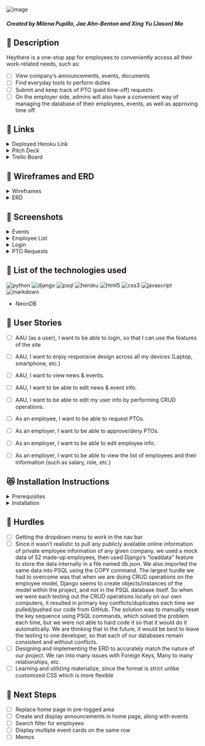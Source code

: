 ![image](https://github.com/milenap11/heythere/assets/152853230/1fa14153-d2ca-4805-8e37-b28516203e70)

##### Created by Milena Pupillo, Jae Ahn-Benton and Xing Yu (Jason) Ma

## :rocket: Description

Heythere is a one-stop app for employees to conveniently access all their work-related needs, such as:
- [ ] View company’s announcements, events, documents
- [ ] Find everyday tools to perform duties
- [ ] Submit and keep track of PTO (paid time-off) requests
- [ ] On the employer side, admins will also have a convenient way of managing the database of their employees, events, as well as approving time off.

## :link: Links

<details>
  <summary>Deployed Heroku Link</summary>
  <a href="https://heythere-hr-f3d27d8a0e61.herokuapp.com/accounts/login/?next=/events/t">Click here!</a>
</details>

<details>
  <summary>Pitch Deck</summary>
  <a href="https://docs.google.com/presentation/d/1DJTuaEqtoJIHZDqNDZy-GTZx_Lf87kJef81Mey55_6Q/edit#slide=id.g1efdf1f896f_0_925">Click here!</a>
</details>

<details>
  <summary>Trello Board</summary>
  <a href="https://trello.com/b/Zr227fGS/unit-3-project">Click here!</a>
</details>

## :pencil: Wireframes and ERD

<details>
  <summary>Wireframes</summary>
  <p align="center"><img src="https://github.com/milenap11/heythere/assets/152853230/70b58541-87d9-4202-94ea-bb3d822767e4" width="800"></p>
  <p align="center"><img src="https://github.com/milenap11/heythere/assets/152853230/5b44f732-6bf2-439a-a7c1-5b613436a1f5" width="800"></p>
  <p align="center"><img src="https://github.com/milenap11/heythere/assets/152853230/e5c06a49-0abf-42cb-b2fd-70ab970be431" width="800"></p>
  <p align="center"><img src="https://github.com/milenap11/heythere/assets/152853230/1768a90a-cd44-4a5b-ac50-458f599b6cda" width="800"></p>
  <p align="center"><img src="https://github.com/milenap11/heythere/assets/152853230/125c8b45-98d9-4938-b918-21290147505f" width="800"></p>
  <p align="center"><img src="https://github.com/milenap11/heythere/assets/152853230/390663f6-b1ef-4c60-b0b3-d930cfdbc5e2" width="800"></p>
  <p align="center"><img src="https://github.com/milenap11/heythere/assets/152853230/4f409c8c-6f31-42fb-a10a-599639fce05d" width="800"></p>
</details>

<details>
  <summary>ERD</summary>
  <p align="center"><img src="https://github.com/milenap11/heythere/assets/152853230/776cd032-e35d-46c1-a748-fa945882eaf4" width="800"></p>
</details>

## :art: Screenshots

<details>
  <summary>Events</summary>
  <p align="center"><img src="https://github.com/milenap11/heythere/assets/152853230/068d40bb-33dc-4953-9d05-1437f7437325" width="800"></p>
  <p align="center"><img src="https://github.com/milenap11/heythere/assets/152853230/8ec0de60-2d29-4fd9-abde-1b67da1e40e9" width="800"></p>
  <p align="center"><img src="https://github.com/milenap11/heythere/assets/152853230/f94c4fd5-e880-4f27-a89e-3d3a98c76894" width="800"></p>
  <p align="center"><img src="https://github.com/milenap11/heythere/assets/152853230/b4946e86-124f-4adf-b484-635dfc6fab85" width="800"></p>
  <p align="center"><img src="https://github.com/milenap11/heythere/assets/152853230/dd902417-4e17-410b-8d48-894970f941b4" width="800"></p>
  <p align="center"><img src="https://github.com/milenap11/heythere/assets/152853230/2bee37aa-aa5b-456a-b9b6-6c0af0968d8e" width="800"></p>
  <p align="center">Users can add events by clicking the Add Event button</p>
</details>

<details>
  <summary>Employee List</summary>
  <p align="center"><img src="https://github.com/milenap11/heythere/assets/152853230/62d81fb7-dc17-4f5d-941b-1bc1f9c1405c" width="800"></p>
  <p align="center"><img src="https://github.com/milenap11/heythere/assets/152853230/337197d2-c6bd-4a51-b9be-f1d15a2c561d" width="800"></p>
  <p align="center"><img src="https://github.com/milenap11/heythere/assets/152853230/2315f394-15f9-46e8-b795-5489f8594927" width="800"></p>
  <p align="center"><img src="https://github.com/milenap11/heythere/assets/152853230/f61d586e-60de-428a-8607-5f842caa5e9a" width="800"></p>
  <p align="center"><img src="https://github.com/milenap11/heythere/assets/152853230/e214286d-0cef-44e6-aa1f-8e0ebfe6e967" width="800"></p>
</details>

<details>
  <summary>Login</summary>
  <p align="center"><img src="https://github.com/milenap11/heythere/assets/152853230/9ef1fdb8-8534-4830-9902-49574a943e83" width="800"></p>
  <p align="center"><img src="https://github.com/milenap11/heythere/assets/152853230/4a5d9f75-1436-4b17-acd8-c0d8cc9fbfde" width="800"></p>
  <p align="center"><img src="https://github.com/milenap11/heythere/assets/152853230/32f1f0b9-943b-4b7f-8fe4-0e881ebf44e9" width="800"></p>
  <p align="center"><img src="https://github.com/milenap11/heythere/assets/152853230/77f0fe90-bd11-4332-a2df-72dc2bbd055c" width="800"></p>
</details>

<details>
  <summary>PTO Requests</summary>
  <p align="center"><img src="https://github.com/milenap11/heythere/assets/152853230/47a0c121-51c1-4c33-9aa5-6c1e9f15b5b6" width="800"></p>
  <p align="center"><img src="https://github.com/milenap11/heythere/assets/152853230/e2bdd90c-2900-4f25-bddc-db4b305613d1" width="800"></p>
  <p align="center"><img src="https://github.com/milenap11/heythere/assets/152853230/177cdf15-7070-4b61-99c3-c91dd95bf138" width="800"></p>
  <p align="center"><img src="https://github.com/milenap11/heythere/assets/152853230/9245ab83-2fec-4916-9160-991672a8ba90" width="800"></p>
</details>

## :robot: List of the technologies used
![python](https://img.shields.io/badge/Python-3776AB?style=for-the-badge&logo=python&logoColor=white)
![django](https://img.shields.io/badge/Django-092E20?style=for-the-badge&logo=django&logoColor=white)
![psql](https://img.shields.io/badge/PostgreSQL-316192?style=for-the-badge&logo=postgresql&logoColor=white)
![heroku](https://img.shields.io/badge/Heroku-430098?style=for-the-badge&logo=heroku&logoColor=white)
![html5](https://img.shields.io/badge/HTML5-E34F26?style=for-the-badge&logo=html5&logoColor=white)
![css3](https://img.shields.io/badge/CSS3-1572B6?style=for-the-badge&logo=css3&logoColor=white)
![javascript](https://img.shields.io/badge/JavaScript-323330?style=for-the-badge&logo=javascript&logoColor=F7DF1E)
![markdown](https://img.shields.io/badge/Markdown-000000?style=for-the-badge&logo=markdown&logoColor=white)
- NeonDB

## :100: User Stories
- [ ] AAU (as a user), I want to be able to login, so that I can use the features of the site
- [ ] AAU, I want to enjoy responsive design across all my devices (Laptop, smartphone, etc.)
- [ ] AAU, I want to view news & events.
- [ ] AAU, I want to be able to edit news & event info.
- [ ] AAU, I want to be able to edit my user info by performing CRUD operations.
- [ ] As an employee, I want to be able to request PTOs.
- [ ] As an employer, I want to be able to approve/deny PTOs.
- [ ] As an employer, I want to be able to edit employee info.
- [ ] As an employer, I want to be able to view the list of employees and their information (such as salary, role, etc.)


## :heart_eyes_cat: Installation Instructions

<details>
  <summary>Prerequisites</summary>
  <p>Your employee data should be on an Excel spreadsheet, ready to be imported into a CSV file. Please ensure that each employee’s information should be spread out across a row, with their information in this order:</p>
  <p>1.	Employee ID</p>
  <p>2.	Employee name (First Name Last Name) - no commas or special characters in between</p>
  <p>3.	Department the employee belongs in</p>
  <p>4.	Employee’s position</p>
  <p>5.	Employee’s salary (only type in the number itself, no dollar signs or commas)</p>
  <p>6.	Employee’s birthdate (in YYYY-MM-DD format)</p>
  <p>7.	Employee’s manager’s ID (This ID should match the above employee ID of the manager)</p>
  <p>8.	Blank field (representing each employee’s User ID, to be filled out automatically by the application later, as employees make their accounts)</p>
  <p>9.	Employee’s email address</p>
</details>

<details>
  <summary>Installation</summary>
  <p>1.	Download PostgreSQL from https://postgresapp.com/downloads.html</p>
  <p>2.	Choose your OS and download, then move the newly downloaded application to the Applications folder.</p>
  <p>3.	Click “Initialize” to create a new server.</p>
  <p>4.	To start the server, click “start”.</p>
  <p>5.	Open your terminal and type: createdb <your desired database name></p>
  <p>6.	Type: psql</p>
  <p>7.	Type: \c <your newly created database name></p>
  <p>8.	Create the employee table:
  <p>CREATE TABLE main_app_employee \(</p>
  <p>Id SERIAL PRIMARY KEY</p>
  <p>employee_name VARCHAR(100),</p>
  <p>Department VARCHAR(100),</p>
  <p>Position VARCHAR(100),</p>
  <p>Salary DECIMAL(9, 2),</p>
  <p>Birthdate DATE,</p>
  <p>manager_id INTEGER,</p>
  <p>user_id SET DEFAULT NULL,</p>
  <p>employee_email VARCHAR(255);</p>
  <p>9.	Type: \copy main_app_employee FROM ‘/<path to your CSV file>/<your CSV file name>.csv’ WITH (FORMAT csv);</p>
  <p>10.	Go to neon.tech and make a new account. Alternatively, you may log in with an existing Google or GitHub account.</p>
  <p>11.	Once logged in, ensure that you stay logged in as long as you will use this database.</p>
  <p>12.	Open your terminal and input: psql -h pg.neon.tech</p>
  <p>13.	On your browser, go to https://heythere-hr-f3d27d8a0e61.herokuapp.com/</p>
  <p>14.	If you are a CEO or a president of the company, ask to the site administrator to make a superuser/admin account on your behalf.</p>
  <p>15.	If you are a manager of a department or a regular employee, you should be able to create an account using your email address.</p>
  <p>16.	You should now be able to see the imported database under the “employees” tab. If you are a superuser, you will be able to add, edit, or delete any employee, event, or PTO request. If you are a manager, you will be able to add, edit, or delete any employee who is under your supervision in your department. You will be able to edit your own information, but you will not be able to delete yourself. If you are a regular employee, you will be able to edit your own information only. As a manager or an employee, you may choose to attend any event that the employer creates on this page. You may also cancel your attendance at any time. As an employee, you may request time off by clicking “Add PTO Request” button. Once submitted, it will be automatically visible on the PTO Requests section of the website, with a “pending” status. Only the superuser/employer will be able to approve, deny, or delete this request.</p>
</details>
        
## :triangular_flag_on_post: Hurdles
- [ ] Getting the dropdown menu to work in the nav bar
- [ ] Since it wasn’t realistic to pull any publicly available online information of private employee information of any given company, we used a mock data of 52 made-up employees, then used Django’s “loaddata” feature to store the data internally in a file named db.json. We also imported the same data into PSQL using the COPY command. The largest hurdle we had to overcome was that when we are doing CRUD operations on the employee model, Django seems to create objects/instances of the model within the project, and not in the PSQL database itself. So when we were each testing out the CRUD operations locally on our own computers, it resulted in primary key conflicts/duplicates each time we pulled/pushed our code from GitHub. The solution was to manually reset the key sequence using PSQL commands, which solved the problem each time, but we were not able to hard code it so that it would do it automatically. We are thinking that in the future, it would be best to leave the testing to one developer, so that each of our databases remain consistent and without conflicts.
- [ ] Designing and implementing the ERD to accurately match the nature of our project. We ran into many issues with Foreign Keys, Many to many relationships, etc.
- [ ] Learning and utilizing materialize, since the format is strict unlike customized CSS which is more flexible

## :dart: Next Steps
- [ ] Replace home page in pre-logged area
- [ ] Create and display announcements in home page, along with events
- [ ] Search filter for employees
- [ ] Display multiple event cards on the same row
- [ ] Memos
